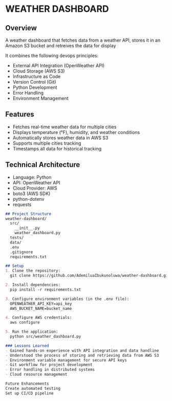 # WEATHER DASHBOARD

## Overview
A weather dashboard that fetches data from a weather API, stores it in an Amazon S3 bucket and retreives the data for display

It combines the following devops principles:
- External API Integration (OpenWeather API)
- Cloud Storage (AWS S3)
- Infrastructure as Code
- Version Control (Git)
- Python Development
- Error Handling
- Environment Management

## Features
- Fetches real-time weather data for multiple cities
- Displays temperature (°F), humidity, and weather conditions
- Automatically stores weather data in AWS S3
- Supports multiple cities tracking
- Timestamps all data for historical tracking

## Technical Architecture
- Language: Python
- API: OpenWeather API
- Cloud Provider: AWS
- boto3 (AWS SDK)
- python-dotenv
- requests

```markdown
## Project Structure
weather-dashboard/
  src/
    __init__.py
    weather_dashboard.py
  tests/
  data/
  .env
  .gitignore
  requirements.txt

## Setup
1. Clone the repository:
  git clone https://github.com/AdemiluaIbukunoluwa/weather-dashboard.git

2. Install dependencies:
  pip install -r requirements.txt

3. Configure environment variables (in the .env file):
  OPENWEATHER_API_KEY=api_key
  AWS_BUCKET_NAME=bucket_name

4. Configure AWS credentials:
  aws configure

5. Run the application:
  python src/weather_dashboard.py

### Lessons Learned
- Gained hands-on experience with API integration and data handline
- Understood the process of storing and retrieving data from AWS S3
- Environment variable management for secure API keys
- Git workflow for project development
- Error handling in distributed systems
- Cloud resource management

Future Enhancements
Create automated testing
Set up CI/CD pipeline
